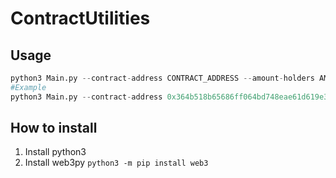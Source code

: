 # ContractUtilities
## Usage
```PYTHON
python3 Main.py --contract-address CONTRACT_ADDRESS --amount-holders AMOUNT
#Example
python3 Main.py --contract-address 0x364b518b65686ff064bd748eae61d619e3487991 --amount-holders 10
```

## How to install
1. Install python3
2. Install web3py `python3 -m pip install web3`
